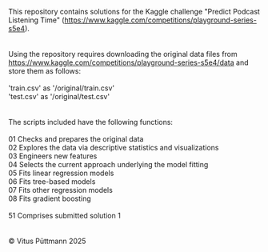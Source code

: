 This repository contains solutions for the Kaggle challenge "Predict Podcast Listening Time" (https://www.kaggle.com/competitions/playground-series-s5e4).<br>
<br>
<br>
Using the repository requires downloading the original data files from https://www.kaggle.com/competitions/playground-series-s5e4/data and store them as follows:<br>
<br>
'train.csv' as '/original/train.csv'<br>
'test.csv' as '/original/test.csv'<br>
<br>
<br>
The scripts included have the following functions:<br>
<br>
01 Checks and prepares the original data<br>
02 Explores the data via descriptive statistics and visualizations<br>
03 Engineers new features<br>
04 Selects the current approach underlying the model fitting<br>
05 Fits linear regression models<br>
06 Fits tree-based models<br>
07 Fits other regression models<br>
08 Fits gradient boosting<br>
<br>
51 Comprises submitted solution 1<br>
<br>
<br>
© Vitus Püttmann 2025
